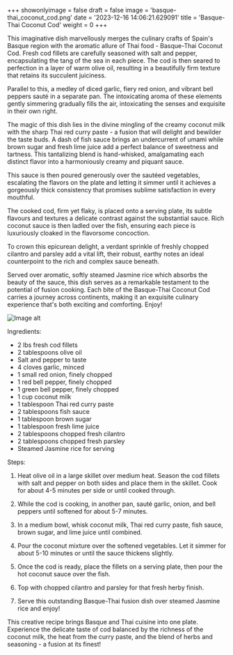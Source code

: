 +++ 
showonlyimage = false 
draft = false 
image = 'basque-thai_coconut_cod.png'
date = '2023-12-16 14:06:21.629091' 
title = 'Basque-Thai Coconut Cod' 
weight = 0
+++ 

<!--more-->

 
This imaginative dish marvellously merges the culinary crafts of Spain's Basque region with the aromatic allure of Thai food - Basque-Thai Coconut Cod. Fresh cod fillets are carefully seasoned with salt and pepper, encapsulating the tang of the sea in each piece. The cod is then seared to perfection in a layer of warm olive oil, resulting in a beautifully firm texture that retains its succulent juiciness.

Parallel to this, a medley of diced garlic, fiery red onion, and vibrant bell peppers sauté in a separate pan. The intoxicating aroma of these elements gently simmering gradually fills the air, intoxicating the senses and exquisite in their own right.

The magic of this dish lies in the divine mingling of the creamy coconut milk with the sharp Thai red curry paste - a fusion that will delight and bewilder the taste buds. A dash of fish sauce brings an undercurrent of umami while brown sugar and fresh lime juice add a perfect balance of sweetness and tartness. This tantalizing blend is hand-whisked, amalgamating each distinct flavor into a harmoniously creamy and piquant sauce.

This sauce is then poured generously over the sautéed vegetables, escalating the flavors on the plate and letting it simmer until it achieves a gorgeously thick consistency that promises sublime satisfaction in every mouthful.

The cooked cod, firm yet flaky, is placed onto a serving plate, its subtle flavours and textures a delicate contrast against the substantial sauce. Rich coconut sauce is then ladled over the fish, ensuring each piece is luxuriously cloaked in the flavorsome concoction.

To crown this epicurean delight, a verdant sprinkle of freshly chopped cilantro and parsley add a vital lift, their robust, earthy notes an ideal counterpoint to the rich and complex sauce beneath. 

Served over aromatic, softly steamed Jasmine rice which absorbs the beauty of the sauce, this dish serves as a remarkable testament to the potential of fusion cooking. Each bite of the Basque-Thai Coconut Cod carries a journey across continents, making it an exquisite culinary experience that's both exciting and comforting. Enjoy! 

![Image alt](/basque-thai_coconut_cod.png '300px')

Ingredients: 

- 2 lbs fresh cod fillets
- 2 tablespoons olive oil
- Salt and pepper to taste
- 4 cloves garlic, minced
- 1 small red onion, finely chopped
- 1 red bell pepper, finely chopped
- 1 green bell pepper, finely chopped
- 1 cup coconut milk
- 1 tablespoon Thai red curry paste
- 2 tablespoons fish sauce
- 1 tablespoon brown sugar
- 1 tablespoon fresh lime juice
- 2 tablespoons chopped fresh cilantro
- 2 tablespoons chopped fresh parsley
- Steamed Jasmine rice for serving

Steps:

1. Heat olive oil in a large skillet over medium heat. Season the cod fillets with salt and pepper on both sides and place them in the skillet. Cook for about 4-5 minutes per side or until cooked through. 

2. While the cod is cooking, in another pan, sauté garlic, onion, and bell peppers until softened for about 5-7 minutes.

3. In a medium bowl, whisk coconut milk, Thai red curry paste, fish sauce, brown sugar, and lime juice until combined. 

4. Pour the coconut mixture over the softened vegetables. Let it simmer for about 5-10 minutes or until the sauce thickens slightly. 

5. Once the cod is ready, place the fillets on a serving plate, then pour the hot coconut sauce over the fish. 

6. Top with chopped cilantro and parsley for that fresh herby finish. 

7. Serve this outstanding Basque-Thai fusion dish over steamed Jasmine rice and enjoy!

This creative recipe brings Basque and Thai cuisine into one plate. Experience the delicate taste of cod balanced by the richness of the coconut milk, the heat from the curry paste, and the blend of herbs and seasoning - a fusion at its finest!